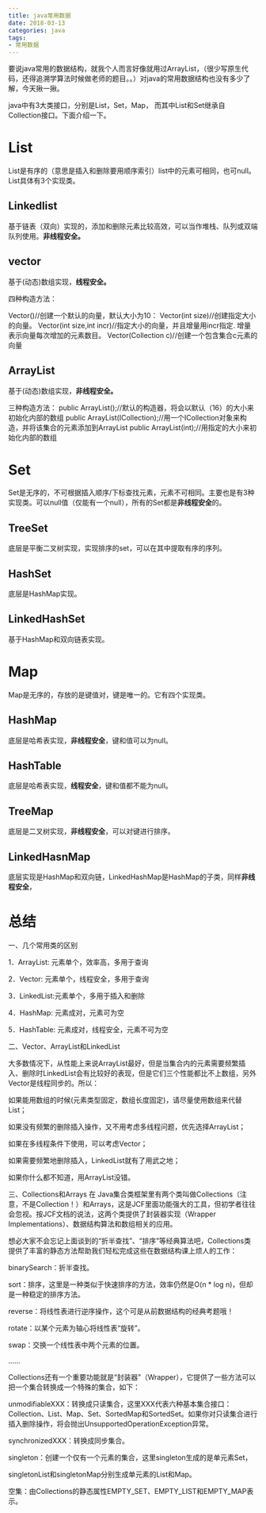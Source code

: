 ```yaml
---
title: java常用数据
date: 2018-03-13
categories: java
tags:
- 常用数据
---
```



要说java常用的数据结构，就我个人而言好像就用过ArrayList，（很少写原生代码，还得追溯学算法时候做老师的题目。。）对java的常用数据结构也没有多少了解，今天揪一揪。

<!---begin--->


java中有3大类接口，分别是List，Set，Map， 而其中List和Set继承自Collection接口。下面介绍一下。


List
====

List是有序的（意思是插入和删除要用顺序索引）list中的元素可相同，也可null。
List具体有3个实现类。


Linkedlist
----------

基于链表（双向）实现的，添加和删除元素比较高效，可以当作堆栈、队列或双端队列使用。**非线程安全。**

 

vector
------

基于(动态)数组实现，**线程安全。**

四种构造方法：


Vector()//创建一个默认的向量，默认大小为10：
Vector(int size)//创建指定大小的向量。
Vector(int size,int incr)//指定大小的向量，并且增量用incr指定. 增量表示向量每次增加的元素数目。
Vector(Collection c)//创建一个包含集合c元素的向量

ArrayList
------

基于(动态)数组实现，**非线程安全。**

三种构造方法：
public ArrayList();//默认的构造器，将会以默认（16）的大小来初始化内部的数组
public ArrayList(ICollection);//用一个ICollection对象来构造，并将该集合的元素添加到ArrayList
public ArrayList(int);//用指定的大小来初始化内部的数组


Set
===

Set是无序的，不可根据插入顺序/下标查找元素，元素不可相同。主要也是有3种实现类。可以null值（仅能有一个null），所有的Set都是**非线程安全**的。

TreeSet
-------

底层是平衡二叉树实现，实现排序的set，可以在其中提取有序的序列。

HashSet
-------

底层是HashMap实现。

LinkedHashSet
-------------

基于HashMap和双向链表实现。

Map
===

Map是无序的，存放的是键值对，键是唯一的。它有四个实现类。

HashMap
-------
底层是哈希表实现，**非线程安全**，键和值可以为null。

HashTable
---------
底层是哈希表实现，**线程安全**，键和值都不能为null。

TreeMap
-------
底层是二叉树实现，**非线程安全**，可以对键进行排序。

LinkedHasnMap
-------------
底层实现是HashMap和双向链，LinkedHashMap是HashMap的子类，同样**非线程安全**，

总结
==



一、几个常用类的区别 

1．ArrayList: 元素单个，效率高，多用于查询 

2．Vector: 元素单个，线程安全，多用于查询 

3．LinkedList:元素单个，多用于插入和删除 

4．HashMap: 元素成对，元素可为空 

5．HashTable: 元素成对，线程安全，元素不可为空 



二、Vector、ArrayList和LinkedList 

大多数情况下，从性能上来说ArrayList最好，但是当集合内的元素需要频繁插入、删除时LinkedList会有比较好的表现，但是它们三个性能都比不上数组，另外Vector是线程同步的。所以： 

如果能用数组的时候(元素类型固定，数组长度固定)，请尽量使用数组来代替List； 

如果没有频繁的删除插入操作，又不用考虑多线程问题，优先选择ArrayList； 

如果在多线程条件下使用，可以考虑Vector； 

如果需要频繁地删除插入，LinkedList就有了用武之地； 

如果你什么都不知道，用ArrayList没错。 



三、Collections和Arrays 
在 Java集合类框架里有两个类叫做Collections（注意，不是Collection！）和Arrays，这是JCF里面功能强大的工具，但初学者往往会忽视。按JCF文档的说法，这两个类提供了封装器实现（Wrapper Implementations）、数据结构算法和数组相关的应用。 

想必大家不会忘记上面谈到的“折半查找”、“排序”等经典算法吧，Collections类提供了丰富的静态方法帮助我们轻松完成这些在数据结构课上烦人的工作： 

binarySearch：折半查找。 

sort：排序，这里是一种类似于快速排序的方法，效率仍然是O(n * log n)，但却是一种稳定的排序方法。 

reverse：将线性表进行逆序操作，这个可是从前数据结构的经典考题哦！ 

rotate：以某个元素为轴心将线性表“旋转”。 

swap：交换一个线性表中两个元素的位置。 

…… 

Collections还有一个重要功能就是“封装器”（Wrapper），它提供了一些方法可以把一个集合转换成一个特殊的集合，如下： 

unmodifiableXXX：转换成只读集合，这里XXX代表六种基本集合接口：Collection、List、Map、Set、SortedMap和SortedSet。如果你对只读集合进行插入删除操作，将会抛出UnsupportedOperationException异常。 

synchronizedXXX：转换成同步集合。 

singleton：创建一个仅有一个元素的集合，这里singleton生成的是单元素Set， 

singletonList和singletonMap分别生成单元素的List和Map。 

空集：由Collections的静态属性EMPTY_SET、EMPTY_LIST和EMPTY_MAP表示。 






